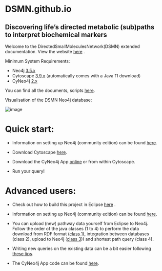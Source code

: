 # DSMN.github.io
## Discovering life’s directed metabolic (sub)paths to interpret biochemical markers

Welcome to the DirectedSmallMoleculesNetwork(DSMN) extended documentation. View the website [here](https://cyneo4j.github.io/DSMN/) .

Minimum System Requirements:
- Neo4j [3.5.x](https://neo4j.com/download-center/#community)
- Cytoscape [3.9.x](https://cytoscape.org/download.html) (automatically comes with a Java 11 download)
- CyNeo4j [2.x](https://github.com/cyNeo4j/cyNeo4j/releases)

You can find all the documents, scripts [here](https://github.com/cyNeo4j/DSMN).

Visualisation of the DSMN Neo4j database:

![image](https://user-images.githubusercontent.com/26277832/90616790-2cf69b00-e20e-11ea-82c4-11061f9421ff.png)



# Quick start:
- Information on setting up Neo4j (community edition) can be found [here](https://github.com/mkutmon/DirectedSmallMoleculesNetwork/blob/master/docs/0_Neo4j%20(community)%20setup.md).

- Download Cytoscape [here](https://cytoscape.org/download.html).

- Download the CyNeo4j App [online](http://apps.cytoscape.org/apps/cyneo4j) or from within Cytoscape.

- Run your query!

# Advanced users:
- Check out how to build this project in Eclipse [here](https://github.com/mkutmon/DirectedSmallMoleculesNetwork/blob/master/docs/0_DSMN%20setup%20in%20Eclipse.md) .

- Information on setting up Neo4j (community edition) can be found [here](https://github.com/mkutmon/DirectedSmallMoleculesNetwork/blob/master/docs/0_Neo4j%20(community)%20setup.md).

- You can upload (new) pathway data yourself from Eclipse to Neo4j. Follow the order of the java classes (1 to 4) to perform the data download from RDF format ([class 1](https://github.com/mkutmon/DirectedSmallMoleculesNetwork/blob/master/docs/1_RDF%20query%20data%20Blazegraph%20(Class%201).md)), integration between databases (class 2), upload to Neo4j ([class 3](https://github.com/mkutmon/DirectedSmallMoleculesNetwork/blob/master/docs/Editing%203_Neo4j%20Upload%20data%20(Class%203).md))) and shortest path query (class 4). 

- Writing new queries on the existing data can be a bit easier following [these tips](https://github.com/mkutmon/DirectedSmallMoleculesNetwork/blob/master/docs/4_Neo4j%20Query%20data%20(Class%204%20or%20Neo4j%20Browser).md).

- The CyNeo4j App code can be found [here](https://github.com/cyNeo4j/cyNeo4j).


